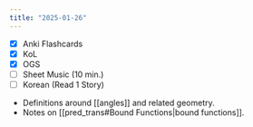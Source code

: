 ```yaml
---
title: "2025-01-26"
---
```


- [x] Anki Flashcards
- [x] KoL
- [x] OGS
- [ ] Sheet Music (10 min.)
- [ ] Korean (Read 1 Story)

* Definitions around [[angles]] and related geometry.
* Notes on [[pred_trans#Bound Functions|bound functions]].